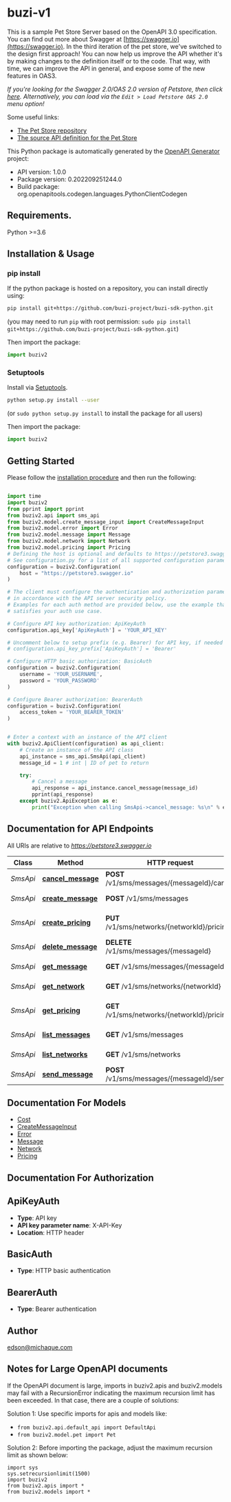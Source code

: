 # buzi-v1
This is a sample Pet Store Server based on the OpenAPI 3.0 specification.  You can find out more about
Swagger at [https://swagger.io](https://swagger.io). In the third iteration of the pet store, we've switched to the design first approach!
You can now help us improve the API whether it's by making changes to the definition itself or to the code.
That way, with time, we can improve the API in general, and expose some of the new features in OAS3.

_If you're looking for the Swagger 2.0/OAS 2.0 version of Petstore, then click [here](https://editor.swagger.io/?url=https://petstore.swagger.io/v2/swagger.yaml). Alternatively, you can load via the `Edit > Load Petstore OAS 2.0` menu option!_

Some useful links:
- [The Pet Store repository](https://github.com/swagger-api/swagger-petstore)
- [The source API definition for the Pet Store](https://github.com/swagger-api/swagger-petstore/blob/master/src/main/resources/openapi.yaml)

This Python package is automatically generated by the [OpenAPI Generator](https://openapi-generator.tech) project:

- API version: 1.0.0
- Package version: 0.202209251244.0
- Build package: org.openapitools.codegen.languages.PythonClientCodegen

## Requirements.

Python >=3.6

## Installation & Usage
### pip install

If the python package is hosted on a repository, you can install directly using:

```sh
pip install git+https://github.com/buzi-project/buzi-sdk-python.git
```
(you may need to run `pip` with root permission: `sudo pip install git+https://github.com/buzi-project/buzi-sdk-python.git`)

Then import the package:
```python
import buziv2
```

### Setuptools

Install via [Setuptools](http://pypi.python.org/pypi/setuptools).

```sh
python setup.py install --user
```
(or `sudo python setup.py install` to install the package for all users)

Then import the package:
```python
import buziv2
```

## Getting Started

Please follow the [installation procedure](#installation--usage) and then run the following:

```python

import time
import buziv2
from pprint import pprint
from buziv2.api import sms_api
from buziv2.model.create_message_input import CreateMessageInput
from buziv2.model.error import Error
from buziv2.model.message import Message
from buziv2.model.network import Network
from buziv2.model.pricing import Pricing
# Defining the host is optional and defaults to https://petstore3.swagger.io
# See configuration.py for a list of all supported configuration parameters.
configuration = buziv2.Configuration(
    host = "https://petstore3.swagger.io"
)

# The client must configure the authentication and authorization parameters
# in accordance with the API server security policy.
# Examples for each auth method are provided below, use the example that
# satisfies your auth use case.

# Configure API key authorization: ApiKeyAuth
configuration.api_key['ApiKeyAuth'] = 'YOUR_API_KEY'

# Uncomment below to setup prefix (e.g. Bearer) for API key, if needed
# configuration.api_key_prefix['ApiKeyAuth'] = 'Bearer'

# Configure HTTP basic authorization: BasicAuth
configuration = buziv2.Configuration(
    username = 'YOUR_USERNAME',
    password = 'YOUR_PASSWORD'
)

# Configure Bearer authorization: BearerAuth
configuration = buziv2.Configuration(
    access_token = 'YOUR_BEARER_TOKEN'
)


# Enter a context with an instance of the API client
with buziv2.ApiClient(configuration) as api_client:
    # Create an instance of the API class
    api_instance = sms_api.SmsApi(api_client)
    message_id = 1 # int | ID of pet to return

    try:
        # Cancel a message
        api_response = api_instance.cancel_message(message_id)
        pprint(api_response)
    except buziv2.ApiException as e:
        print("Exception when calling SmsApi->cancel_message: %s\n" % e)
```

## Documentation for API Endpoints

All URIs are relative to *https://petstore3.swagger.io*

Class | Method | HTTP request | Description
------------ | ------------- | ------------- | -------------
*SmsApi* | [**cancel_message**](docs/SmsApi.md#cancel_message) | **POST** /v1/sms/messages/{messageId}/cancel | Cancel a message
*SmsApi* | [**create_message**](docs/SmsApi.md#create_message) | **POST** /v1/sms/messages | Create Message
*SmsApi* | [**create_pricing**](docs/SmsApi.md#create_pricing) | **PUT** /v1/sms/networks/{networkId}/pricing | Create network price
*SmsApi* | [**delete_message**](docs/SmsApi.md#delete_message) | **DELETE** /v1/sms/messages/{messageId} | Deletes a message
*SmsApi* | [**get_message**](docs/SmsApi.md#get_message) | **GET** /v1/sms/messages/{messageId} | Get message
*SmsApi* | [**get_network**](docs/SmsApi.md#get_network) | **GET** /v1/sms/networks/{networkId} | Get network
*SmsApi* | [**get_pricing**](docs/SmsApi.md#get_pricing) | **GET** /v1/sms/networks/{networkId}/pricing | List network rates
*SmsApi* | [**list_messages**](docs/SmsApi.md#list_messages) | **GET** /v1/sms/messages | List messages
*SmsApi* | [**list_networks**](docs/SmsApi.md#list_networks) | **GET** /v1/sms/networks | List networks
*SmsApi* | [**send_message**](docs/SmsApi.md#send_message) | **POST** /v1/sms/messages/{messageId}/send | Sends a message


## Documentation For Models

 - [Cost](docs/Cost.md)
 - [CreateMessageInput](docs/CreateMessageInput.md)
 - [Error](docs/Error.md)
 - [Message](docs/Message.md)
 - [Network](docs/Network.md)
 - [Pricing](docs/Pricing.md)


## Documentation For Authorization


## ApiKeyAuth

- **Type**: API key
- **API key parameter name**: X-API-Key
- **Location**: HTTP header


## BasicAuth

- **Type**: HTTP basic authentication


## BearerAuth

- **Type**: Bearer authentication


## Author

edson@michaque.com


## Notes for Large OpenAPI documents
If the OpenAPI document is large, imports in buziv2.apis and buziv2.models may fail with a
RecursionError indicating the maximum recursion limit has been exceeded. In that case, there are a couple of solutions:

Solution 1:
Use specific imports for apis and models like:
- `from buziv2.api.default_api import DefaultApi`
- `from buziv2.model.pet import Pet`

Solution 2:
Before importing the package, adjust the maximum recursion limit as shown below:
```
import sys
sys.setrecursionlimit(1500)
import buziv2
from buziv2.apis import *
from buziv2.models import *
```

